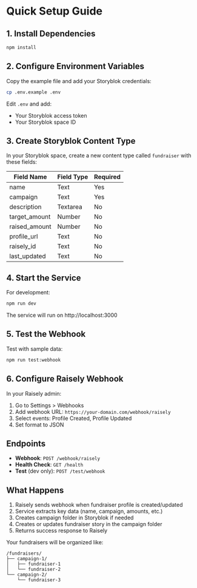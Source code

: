# Quick Setup Guide

## 1. Install Dependencies

```bash
npm install
```

## 2. Configure Environment Variables

Copy the example file and add your Storyblok credentials:

```bash
cp .env.example .env
```

Edit `.env` and add:
- Your Storyblok access token
- Your Storyblok space ID

## 3. Create Storyblok Content Type

In your Storyblok space, create a new content type called `fundraiser` with these fields:

| Field Name | Field Type | Required |
|------------|------------|----------|
| name | Text | Yes |
| campaign | Text | Yes |
| description | Textarea | No |
| target_amount | Number | No |
| raised_amount | Number | No |
| profile_url | Text | No |
| raisely_id | Text | No |
| last_updated | Text | No |

## 4. Start the Service

For development:
```bash
npm run dev
```

The service will run on http://localhost:3000

## 5. Test the Webhook

Test with sample data:
```bash
npm run test:webhook
```

## 6. Configure Raisely Webhook

In your Raisely admin:
1. Go to Settings > Webhooks
2. Add webhook URL: `https://your-domain.com/webhook/raisely`
3. Select events: Profile Created, Profile Updated
4. Set format to JSON

## Endpoints

- **Webhook**: `POST /webhook/raisely`
- **Health Check**: `GET /health`
- **Test** (dev only): `POST /test/webhook`

## What Happens

1. Raisely sends webhook when fundraiser profile is created/updated
2. Service extracts key data (name, campaign, amounts, etc.)
3. Creates campaign folder in Storyblok if needed
4. Creates or updates fundraiser story in the campaign folder
5. Returns success response to Raisely

Your fundraisers will be organized like:
```
/fundraisers/
├── campaign-1/
│   ├── fundraiser-1
│   └── fundraiser-2
└── campaign-2/
    └── fundraiser-3
```